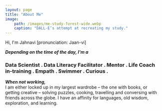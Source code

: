 ```yaml
---
layout: page
title: "About Me"
image: 
    path: /images/me-study-forest-wide.webp
    caption: "DALL-E’s attempt at recreating my study."
---
```

Hi, I'm Jahnavi [pronunciation: Jaan-vi]

**_Depending on the time of the day, I'm a_**
### Data Scientist . Data Literacy Facilitator . Mentor . Life Coach in-training . Empath . Swimmer . Curious .

**_When not working,_**  
I am either locked up in my largest wardrobe – the one with books, or getting creative – solving puzzles, cooking, travelling and conversing with friends across the globe. I have an affinity for languages, old wisdom, exploration, and learning. 
